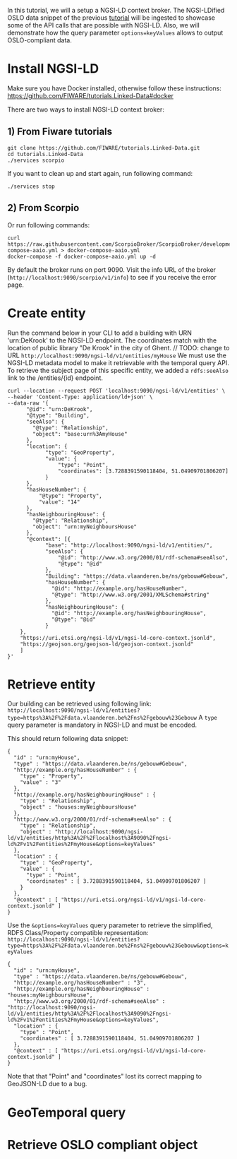 In this tutorial, we will a setup a NGSI-LD context broker.
The NGSI-LDified OSLO data snippet of the previous [tutorial](https://github.com/brechtvdv/tutorials.NGSI-LDF/blob/master/tutorials.Data-Snippet.md#ngsi-ldify) will be ingested to showcase some of the API calls that are possible with NGSI-LD.
Also, we will demonstrate how the query parameter `options=keyValues` allows to output OSLO-compliant data.

# Install NGSI-LD

Make sure you have Docker installed, otherwise follow these instructions: https://github.com/FIWARE/tutorials.Linked-Data#docker

There are two ways to install NGSI-LD context broker:
## 1) From Fiware tutorials

```
git clone https://github.com/FIWARE/tutorials.Linked-Data.git
cd tutorials.Linked-Data
./services scorpio
```

If you want to clean up and start again, run following command:
```
./services stop
```
## 2) From Scorpio

Or run following commands:

```
curl https://raw.githubusercontent.com/ScorpioBroker/ScorpioBroker/development/docker-compose-aaio.yml > docker-compose-aaio.yml
docker-compose -f docker-compose-aaio.yml up -d
```

By default the broker runs on port 9090.
Visit the info URL of the broker (`http://localhost:9090/scorpio/v1/info`) to see if you receive the error page.

# Create entity

Run the command below in your CLI to add a building with URN 'urn:DeKrook' to the NGSI-LD endpoint.
The coordinates match with the location of public library "De Krook" in the city of Ghent.
// TODO: change to URL `http://localhost:9090/ngsi-ld/v1/entities/myHouse`
We must use the NGSI-LD metadata model to make it retrievable with the temporal query API.
To retrieve the subject page of this specific entity, we added a `rdfs:seeAlso` link to the /entities/{id} endpoint.

```
curl --location --request POST 'localhost:9090/ngsi-ld/v1/entities' \
--header 'Content-Type: application/ld+json' \
--data-raw '{
      "@id": "urn:DeKrook",
      "@type": "Building",
      "seeAlso": {
        "@type": "Relationship",
        "object": "base:urn%3AmyHouse"
      },
      "location": {
            "type": "GeoProperty",
            "value": {
                "type": "Point",
                "coordinates": [3.7288391590118404, 51.04909701806207]
            }
      },
      "hasHouseNumber": {
          "@type": "Property",
          "value": "14"
      },
      "hasNeighbouringHouse": {
        "@type": "Relationship",
        "object": "urn:myNeighboursHouse"
      },
      "@context": [{
            "base": "http://localhost:9090/ngsi-ld/v1/entities/",
            "seeAlso": {
                "@id": "http://www.w3.org/2000/01/rdf-schema#seeAlso",
                "@type": "@id"
            },
            "Building": "https://data.vlaanderen.be/ns/gebouw#Gebouw",
            "hasHouseNumber": {
              "@id": "http://example.org/hasHouseNumber",
              "@type": "http://www.w3.org/2001/XMLSchema#string"
            },
            "hasNeighbouringHouse": {
              "@id": "http://example.org/hasNeighbouringHouse",
              "@type": "@id"
            }
    },
    "https://uri.etsi.org/ngsi-ld/v1/ngsi-ld-core-context.jsonld",
    "https://geojson.org/geojson-ld/geojson-context.jsonld"
    ]
}'
```

# Retrieve entity

Our building can be retrieved using following link: `http://localhost:9090/ngsi-ld/v1/entities?type=https%3A%2F%2Fdata.vlaanderen.be%2Fns%2Fgebouw%23Gebouw`
A `type` query parameter is mandatory in NGSI-LD and must be encoded.

This should return following data snippet:
```
{
  "id" : "urn:myHouse",
  "type" : "https://data.vlaanderen.be/ns/gebouw#Gebouw",
  "http://example.org/hasHouseNumber" : {
    "type" : "Property",
    "value" : "3"
  },
  "http://example.org/hasNeighbouringHouse" : {
    "type" : "Relationship",
    "object" : "houses:myNeighboursHouse"
  },
  "http://www.w3.org/2000/01/rdf-schema#seeAlso" : {
    "type" : "Relationship",
    "object" : "http://localhost:9090/ngsi-ld/v1/entities/http%3A%2F%2Flocalhost%3A9090%2Fngsi-ld%2Fv1%2Fentities%2FmyHouse&options=keyValues"
  },
  "location" : {
    "type" : "GeoProperty",
    "value" : {
      "type" : "Point",
      "coordinates" : [ 3.7288391590118404, 51.04909701806207 ]
    }
  },
  "@context" : [ "https://uri.etsi.org/ngsi-ld/v1/ngsi-ld-core-context.jsonld" ]
}
```

Use the `&options=keyValues` query parameter to retrieve the simplified, RDFS Class/Property compatible representation:
`http://localhost:9090/ngsi-ld/v1/entities?type=https%3A%2F%2Fdata.vlaanderen.be%2Fns%2Fgebouw%23Gebouw&options=keyValues`

```
{
  "id" : "urn:myHouse",
  "type" : "https://data.vlaanderen.be/ns/gebouw#Gebouw",
  "http://example.org/hasHouseNumber" : "3",
  "http://example.org/hasNeighbouringHouse" : "houses:myNeighboursHouse",
  "http://www.w3.org/2000/01/rdf-schema#seeAlso" : "http://localhost:9090/ngsi-ld/v1/entities/http%3A%2F%2Flocalhost%3A9090%2Fngsi-ld%2Fv1%2Fentities%2FmyHouse&options=keyValues",
  "location" : {
    "type" : "Point",
    "coordinates" : [ 3.7288391590118404, 51.04909701806207 ]
  },
  "@context" : [ "https://uri.etsi.org/ngsi-ld/v1/ngsi-ld-core-context.jsonld" ]
}
```
Note that that "Point" and "coordinates" lost its correct mapping to GeoJSON-LD due to a bug.

# GeoTemporal query

# Retrieve OSLO compliant object

